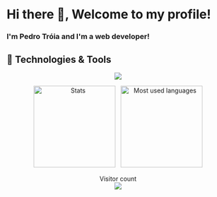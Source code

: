 # Hi there 👋, Welcome to my profile!
### I'm Pedro Tróia and I'm a web developer!

## 🔧 Technologies & Tools
<div align="center"></>
    
![](https://img.shields.io/badge/OS-macOS-%235d2eb0)    
    
<div>


<div align="center">
    <img alt="Stats" height="185em" src="https://github-readme-stats.vercel.app/api?username=XxTroiaxX&count_private=true&include_all_commits=true&show_icons=true&hide_border=true&theme=dark" />
    &nbsp
    <img alt="Most used languages" height="185em" src="https://github-readme-stats.vercel.app/api/top-langs/?username=XxTroiaxX&count_private=true&exclude_repo=42-           Subjects&show_icons=true&hide_border=true&layout=compact&langs_count=8&theme=dark" />

</div>


<p align="center"> 
  Visitor count<br>
  <img src="https://profile-counter.glitch.me/XxTroiaxX/count.svg" />
</p>
